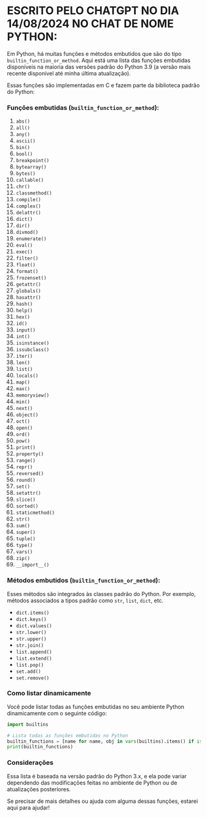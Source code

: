 # ESCRITO PELO CHATGPT NO DIA 14/08/2024 NO CHAT DE NOME PYTHON:

Em Python, há muitas funções e métodos embutidos que são do tipo `builtin_function_or_method`. Aqui está uma lista das funções embutidas disponíveis na maioria das versões padrão do Python 3.9 (a versão mais recente disponível até minha última atualização). 

Essas funções são implementadas em C e fazem parte da biblioteca padrão do Python:

### Funções embutidas (`builtin_function_or_method`):

1. `abs()`
2. `all()`
3. `any()`
4. `ascii()`
5. `bin()`
6. `bool()`
7. `breakpoint()`
8. `bytearray()`
9. `bytes()`
10. `callable()`
11. `chr()`
12. `classmethod()`
13. `compile()`
14. `complex()`
15. `delattr()`
16. `dict()`
17. `dir()`
18. `divmod()`
19. `enumerate()`
20. `eval()`
21. `exec()`
22. `filter()`
23. `float()`
24. `format()`
25. `frozenset()`
26. `getattr()`
27. `globals()`
28. `hasattr()`
29. `hash()`
30. `help()`
31. `hex()`
32. `id()`
33. `input()`
34. `int()`
35. `isinstance()`
36. `issubclass()`
37. `iter()`
38. `len()`
39. `list()`
40. `locals()`
41. `map()`
42. `max()`
43. `memoryview()`
44. `min()`
45. `next()`
46. `object()`
47. `oct()`
48. `open()`
49. `ord()`
50. `pow()`
51. `print()`
52. `property()`
53. `range()`
54. `repr()`
55. `reversed()`
56. `round()`
57. `set()`
58. `setattr()`
59. `slice()`
60. `sorted()`
61. `staticmethod()`
62. `str()`
63. `sum()`
64. `super()`
65. `tuple()`
66. `type()`
67. `vars()`
68. `zip()`
69. `__import__()`

### Métodos embutidos (`builtin_function_or_method`):
Esses métodos são integrados às classes padrão do Python. Por exemplo, métodos associados a tipos padrão como `str`, `list`, `dict`, etc.

- `dict.items()`
- `dict.keys()`
- `dict.values()`
- `str.lower()`
- `str.upper()`
- `str.join()`
- `list.append()`
- `list.extend()`
- `list.pop()`
- `set.add()`
- `set.remove()`

### Como listar dinamicamente
Você pode listar todas as funções embutidas no seu ambiente Python dinamicamente com o seguinte código:

```python
import builtins

# Lista todas as funções embutidas no Python
builtin_functions = [name for name, obj in vars(builtins).items() if isinstance(obj, type(len))]
print(builtin_functions)
```

### Considerações
Essa lista é baseada na versão padrão do Python 3.x, e ela pode variar dependendo das modificações feitas no ambiente de Python ou de atualizações posteriores.

Se precisar de mais detalhes ou ajuda com alguma dessas funções, estarei aqui para ajudar!

